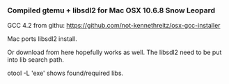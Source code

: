 ### Compiled gtemu + libsdl2 for Mac OSX 10.6.8 Snow Leopard

GCC 4.2 from githu: https://github.com/not-kennethreitz/osx-gcc-installer

Mac ports libsdl2 install.

Or download from here hopefully works as well. The libsdl2 need to be put into lib search path.

otool -L 'exe' shows found/required libs.
